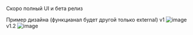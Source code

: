 Скоро полный UI и бета релиз

Пример дизайна (функцианал будет другой только external)
v1
![image](https://github.com/user-attachments/assets/a4a53181-fa0a-4174-a5f6-07f96cab6dc2)
v1.2
![image](https://github.com/user-attachments/assets/979ecd26-1471-429d-8d41-9417ac7151eb)
